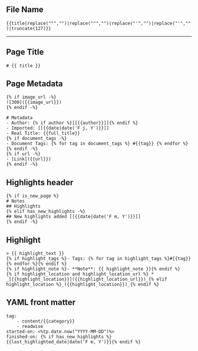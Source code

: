 ## File Name
```{{title|replace(""","")|replace(""","")|replace("'","")|replace("'","")|truncate(127)}}```

---
## Page Title
```# {{ title }}```
## Page Metadata
```
{% if image_url -%}
![300]({{image_url}})
{% endif -%}

# Metadata
- Author: {% if author %}[[{{author}}]]{% endif %}
- Imported: [[{{date|date('F j, Y')}}]]
- Real Title: {{full_title}}
{% if document_tags -%}
- Document Tags: {% for tag in document_tags %} #{{tag}} {% endfor %}
{% endif -%}
{% if url -%}
- [Link]({{url}})
{% endif -%}
```
## Highlights header
```
{% if is_new_page %}
# Notes
## Highlights
{% elif has_new_highlights -%}
## New highlights added [[{{date|date('F m, Y')}}]]
{% endif -%}
```
## Highlight
```
> {{ highlight_text }}
{% if highlight_tags %}- Tags: {% for tag in highlight_tags %}#{{tag}}{% endfor %}{% endif %}
{% if highlight_note %}- **Note**: {{ highlight_note }}{% endif %}
{% if highlight_location and highlight_location_url %} * _[{{highlight_location}}]({{highlight_location_url}})_{% elif highlight_location %}_({{highlight_location}})_{% endif %}
```
## YAML front matter
```
tag: 
    - content/{{category}}
    - readwise
started-on: <%tp.date.now("YYYY-MM-DD")%>
finished-on: {% if has_new_highlights %}{{last_highlighted_date|date('F m, Y')}}{% endif %}
```

